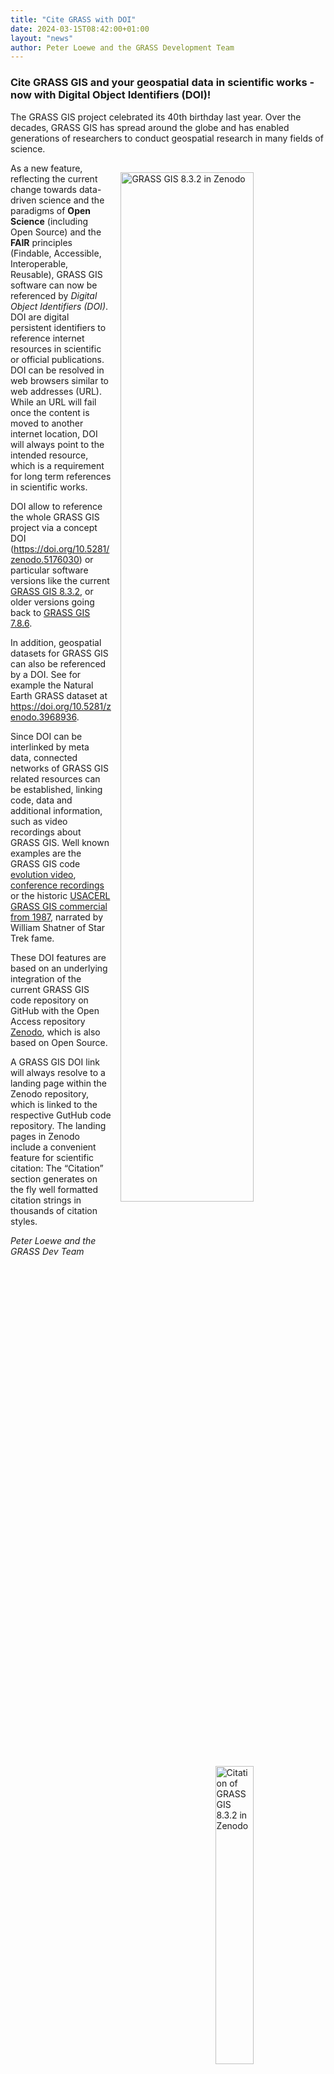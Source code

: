 ```yaml
---
title: "Cite GRASS with DOI"
date: 2024-03-15T08:42:00+01:00
layout: "news"
author: Peter Loewe and the GRASS Development Team
---
```


### Cite GRASS GIS and your geospatial data in scientific works - now with Digital Object Identifiers (DOI)!


The GRASS GIS project celebrated its 40th birthday last year. Over the decades, 
GRASS GIS has spread around the globe and has enabled generations of researchers
to conduct geospatial research in many fields of science.

<a href="/images/news/grass_in_zenodo.png">
  <img src="/images/news/grass_in_zenodo.png"
   alt="GRASS GIS 8.3.2 in Zenodo"
   title="GRASS GIS 8.3.2 in Zenodo"
   width="65%" style="float:right;padding-left:15px;padding-top:15px">
</a>

As a new feature, reflecting the current change towards data-driven science and
the paradigms of **Open Science** (including Open Source) and the **FAIR** principles 
(Findable, Accessible, Interoperable, Reusable), GRASS GIS software can now be
referenced by *Digital Object Identifiers (DOI)*. DOI are digital persistent 
identifiers to reference internet resources in scientific or official publications. 
DOI can be resolved in web browsers similar to web addresses (URL). 
While an URL will fail once the content is moved to another internet
location, DOI will always point to the intended resource, which is a requirement 
for long term references in scientific works.

DOI allow to reference the whole GRASS GIS project via a concept DOI 
(<https://doi.org/10.5281/zenodo.5176030>) or particular software versions 
like the current [GRASS GIS 8.3.2](https://doi.org/10.5281/zenodo.10817962), 
or older versions going back to [GRASS GIS 7.8.6](<https://doi.org/10.5281/zenodo.5559460>).

In addition, geospatial datasets for GRASS GIS can also be referenced by a DOI.
See for example the Natural Earth GRASS dataset at <https://doi.org/10.5281/zenodo.3968936>.

<a href="/images/news/grass_in_zenodo_citation.png">
  <img src="/images/news/grass_in_zenodo_citation.png"
   alt="Citation of GRASS GIS 8.3.2 in Zenodo"
   title="Citation of GRASS GIS 8.3.2 in Zenodo"
   width="35%" style="float:right;padding-left:15px;padding-top:15px">
</a>

Since DOI can be interlinked by meta data, connected networks of GRASS GIS related 
resources can be established, linking code, data and additional information, such as
video recordings about GRASS GIS. Well known examples are the 
GRASS GIS code [evolution video](https://doi.org/10.5446/14652), 
[conference recordings](https://doi.org/10.5446/55251) or the historic
[USACERL GRASS GIS commercial from 1987](https://doi.org/10.5446/12963),
narrated by William Shatner of Star Trek fame.

These DOI features are based on an underlying integration of the current 
GRASS GIS code repository on GitHub with the Open Access repository 
[Zenodo](https://zenodo.org/), which is also based on Open Source.

A GRASS GIS DOI link will always resolve to a landing page within the Zenodo 
repository, which is linked to the respective GutHub code repository. The 
landing pages in Zenodo include a convenient feature for scientific citation: 
The “Citation” section generates on the fly well formatted citation 
strings in thousands of citation styles.

_Peter Loewe and the GRASS Dev Team_
